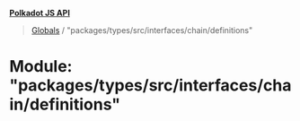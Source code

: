 **[Polkadot JS API](../README.md)**

> [Globals](../globals.md) / "packages/types/src/interfaces/chain/definitions"

# Module: "packages/types/src/interfaces/chain/definitions"
